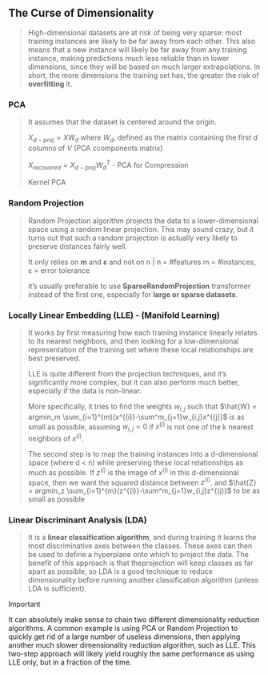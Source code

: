 ## The Curse of Dimensionality

> High-dimensional datasets are at risk of being very sparse: most
training instances are likely to be far away from each other. This also means
that a new instance will likely be far away from any training instance,
making predictions much less reliable than in lower dimensions, since they
will be based on much larger extrapolations. In short, the more dimensions
the training set has, the greater the risk of **overfitting** it.
>
### PCA
>
> It assumes that the dataset is centered around the origin.
>
> $X_{d-proj}=XW_d$ where $W_d$, defined as the matrix containing the first $d$ columns of $V$ (PCA ccomponents matrix)
>
> $X_{recovered}=X_{d-proj}W_d^T$ - PCA for Compression
>
> Kernel PCA

### Random Projection

> Random Projection algorithm projects the data to
a lower-dimensional space using a random linear projection. This may
sound crazy, but it turns out that such a random projection is actually very
likely to preserve distances fairly well.
>
> It only relies on **m** and **ε** and not on n | n = #features m = #instances,  ε = error tolerance
>
> it’s usually preferable to use **SparseRandomProjection** transformer instead of the first one, especially for **large or sparse datasets**.
>

### Locally Linear Embedding (LLE) - (Manifold Learning)
> It works by first measuring how each training instance linearly relates to its
nearest neighbors, and then looking for a low-dimensional representation of
the training set where these local relationships are best preserved.
>
> LLE is quite different from the projection techniques, and
it’s significantly more complex, but it can also perform much better,
especially if the data is non-linear.
>
> More specifically, it
tries to find the weights $w_{i,j}$ such that
> $\hat{W} = argmin_m \sum_{i=1}^{m}(x^{(i)}-\sum^m_{j=1}w_{i,j}x^{(j)}$
> is as small as possible, assuming $w_{i,j}=0$  if $x^{(j)}$ is not one of
the k nearest neighbors of $x^{(i)}$.
>
> The second step is to map the training instances into a d-dimensional space (where d <
n) while preserving these local relationships as much as possible. If $z^{(i)}$ is
the image of $x^{(i)}$ in this d-dimensional space, then we want the squared
distance between $z^{(i)}$. and $\hat{Z} = argmin_z \sum_{i=1}^{m}(z^{(i)}-\sum^m_{j=1}w_{i,j}z^{(j)}$ to be as small as possible

### Linear Discriminant Analysis (LDA) 
> It is a **linear classification algorithm**, and during training it learns the most discriminative axes
between the classes. These axes can then be used to define a hyperplane
onto which to project the data. The benefit of this approach is that theprojection will keep classes as far apart as possible, so LDA is a good
technique to reduce dimensionality before running another classification algorithm (unless LDA is sufficient).

> [!IMPORTANT]
> It can absolutely make sense to chain two different dimensionality reduction algorithms. A common example is using PCA or Random Projection to quickly get rid of a large number of useless dimensions, then applying another much slower dimensionality reduction algorithm, such as LLE. This two-step approach will likely yield roughly the same performance as using LLE only, but in a fraction of the time.
